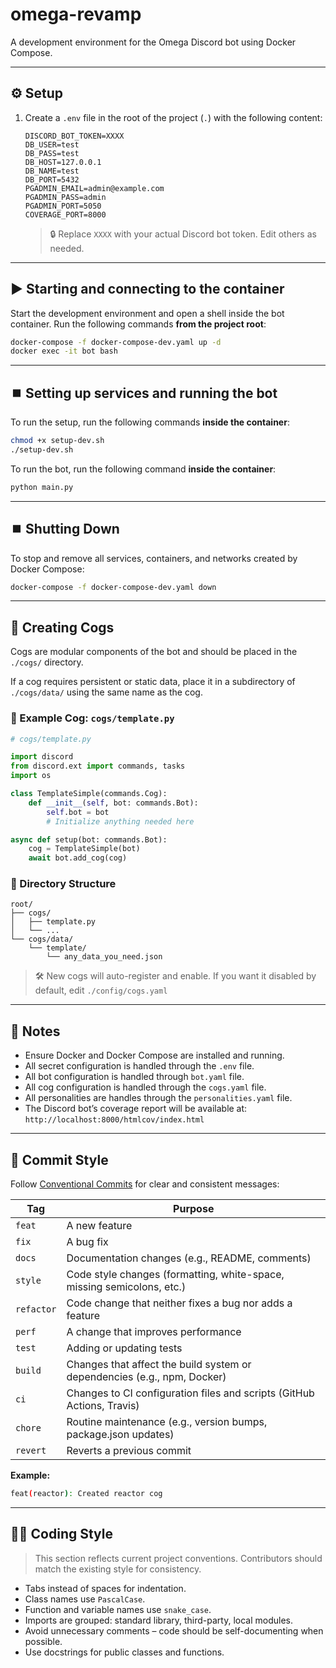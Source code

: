 # omega-revamp

A development environment for the Omega Discord bot using Docker Compose.

---

## ⚙️ Setup

1. Create a `.env` file in the root of the project (`.`) with the following content:

    ```env
    DISCORD_BOT_TOKEN=XXXX
    DB_USER=test
    DB_PASS=test
    DB_HOST=127.0.0.1
    DB_NAME=test
    DB_PORT=5432
    PGADMIN_EMAIL=admin@example.com
    PGADMIN_PASS=admin
    PGADMIN_PORT=5050
    COVERAGE_PORT=8000
    ```

    > 🔒 Replace `XXXX` with your actual Discord bot token.  Edit others as needed.

---

## ▶️ Starting and connecting to the container

Start the development environment and open a shell inside the bot container. Run the following commands **from the project root**:

```bash
docker-compose -f docker-compose-dev.yaml up -d
docker exec -it bot bash
```

---

## ⏹️ Setting up services and running the bot

To run the setup, run the following commands **inside the container**:

```bash
chmod +x setup-dev.sh
./setup-dev.sh
```

To run the bot, run the following command **inside the container**:

```bash
python main.py
```

---

## ⏹️ Shutting Down

To stop and remove all services, containers, and networks created by Docker Compose:

```bash
docker-compose -f docker-compose-dev.yaml down
```

---


## 🧩 Creating Cogs

Cogs are modular components of the bot and should be placed in the `./cogs/` directory.

If a cog requires persistent or static data, place it in a subdirectory of `./cogs/data/` using the same name as the cog.

### 📄 Example Cog: `cogs/template.py`

```python
# cogs/template.py

import discord
from discord.ext import commands, tasks
import os

class TemplateSimple(commands.Cog):
    def __init__(self, bot: commands.Bot):
        self.bot = bot
        # Initialize anything needed here

async def setup(bot: commands.Bot):
    cog = TemplateSimple(bot)
    await bot.add_cog(cog)
```

### 📁 Directory Structure

```
root/
├── cogs/
│   ├── template.py
│   └── ...
└── cogs/data/
    └── template/
        └── any_data_you_need.json
```

> 🛠️ New cogs will auto-register and enable.  If you want it disabled by default, edit `./config/cogs.yaml`

---

## 📝 Notes

- Ensure Docker and Docker Compose are installed and running.
- All secret configuration is handled through the `.env` file.
- All bot configuration is handled through `bot.yaml` file.
- All cog configuration is handled through the `cogs.yaml` file.
- All personalities are handles through the `personalities.yaml` file.
- The Discord bot’s coverage report will be available at:  
  `http://localhost:8000/htmlcov/index.html`  

---

## 💬 Commit Style

Follow [Conventional Commits](https://www.conventionalcommits.org/) for clear and consistent messages:

| Tag        | Purpose                                                                  |
| ---------- | ------------------------------------------------------------------------ |
| `feat`     | A new feature                                                            |
| `fix`      | A bug fix                                                                |
| `docs`     | Documentation changes (e.g., README, comments)                           |
| `style`    | Code style changes (formatting, white-space, missing semicolons, etc.)   |
| `refactor` | Code change that neither fixes a bug nor adds a feature                  |
| `perf`     | A change that improves performance                                       |
| `test`     | Adding or updating tests                                                 |
| `build`    | Changes that affect the build system or dependencies (e.g., npm, Docker) |
| `ci`       | Changes to CI configuration files and scripts (GitHub Actions, Travis)   |
| `chore`    | Routine maintenance (e.g., version bumps, package.json updates)          |
| `revert`   | Reverts a previous commit                                                |

**Example:**

```bash
feat(reactor): Created reactor cog
```

---

## 🧑‍💻 Coding Style

> This section reflects current project conventions. Contributors should match the existing style for consistency.

- Tabs instead of spaces for indentation.
- Class names use `PascalCase`.
- Function and variable names use `snake_case`.
- Imports are grouped: standard library, third-party, local modules.
- Avoid unnecessary comments – code should be self-documenting when possible.
- Use docstrings for public classes and functions.